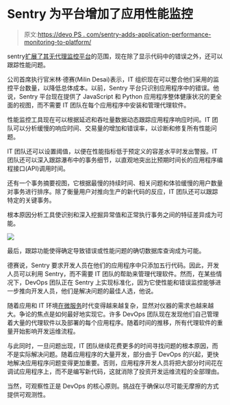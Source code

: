 # Sentry 为平台增加了应用性能监控

> 原文:[https://devo PS . com/sentry-adds-application-performance-monitoring-to-platform/](https://devops.com/sentry-adds-application-performance-monitoring-to-platform/)

sentry[扩展了其无代理监控平台](https://sentry.io/about/press-releases/sentry-brings-performance-monitoring-to-the-developer/)的范围，现在除了显示代码中的错误之外，还可以跟踪性能问题。

公司首席执行官米林·德赛(Milin Desai)表示，IT 组织现在可以整合他们采用的监控平台数量，以降低总体成本。以前，Sentry 平台只识别应用程序中的错误。他说，Sentry 平台现在提供了 JavaScript 和 Python 应用程序整体健康状况的更全面的视图，而不需要 IT 团队在每个应用程序中安装和管理代理软件。

性能监控工具现在可以根据延迟和吞吐量数据动态跟踪应用程序响应时间。IT 团队可以分析缓慢的响应时间、交易量的增加和错误率，以诊断和修复所有性能问题。

IT 团队还可以设置阈值，以便在性能指标低于预定义的容差水平时发出警报。IT 团队还可以深入跟踪瀑布中的事务细节，以直观地突出比预期时间长的应用程序编程接口(API)调用时间。

还有一个事务摘要视图，它根据最慢的持续时间、相关问题和体验缓慢的用户数量对事务进行排序。除了衡量用户对推向生产的新代码的反应，IT 团队还可以跟踪特定的关键事务。

根本原因分析工具使识别和深入挖掘异常值和正常执行事务之间的特征差异成为可能。

![](../Images/08edb3a41e5cf07126031948f9ae250c.png)

最后，跟踪功能使得确定导致错误或性能问题的确切数据库查询成为可能。

德赛说，Sentry 要求开发人员在他们的应用程序中只添加五行代码。因此，开发人员可以利用 Sentry，而不需要 IT 团队的帮助来管理代理软件。然而，在某些情况下，DevOps 团队正在 Sentry 上实现标准化，因为它使性能和错误监控能够进一步推向开发人员，他们是解决问题的最佳人选，他说。

随着应用和 IT 环境[在微服务](https://devops.com/5-business-insights-to-gain-from-apm/)时代变得越来越复杂，显然对仪器的需求也越来越大。争论的焦点是如何最好地实现它。许多 DevOps 团队现在发现他们自己管理着大量的代理软件以及部署的每个应用程序。随着时间的推移，所有代理软件的重量开始影响开发运维流程。

与此同时，一旦问题出现，IT 团队继续花费更多的时间寻找问题的根本原因，而不是实际解决问题。随着应用程序的大量开发，部分由于 DevOps 的兴起，更快地解决应用程序问题变得更加重要。否则，应用程序开发人员将把大部分时间花在调试应用程序上，而不是编写新代码，这就消除了投资开发运维流程的全部理由。

当然，可观察性正是 DevOps 的核心原则。挑战在于确保以尽可能无摩擦的方式提供可观测性。